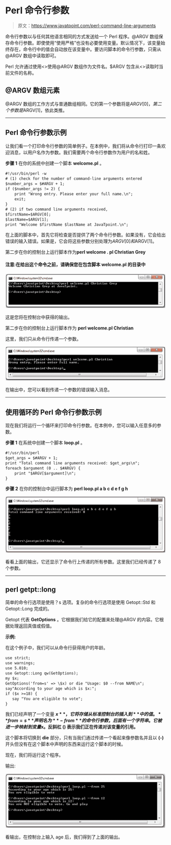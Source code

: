 # Perl 命令行参数

> 原文：<https://www.javatpoint.com/perl-command-line-arguments>

命令行参数以与任何其他语言相同的方式发送给一个 Perl 程序。@ARGV 数组保存命令行参数。即使使用“使用严格”也没有必要使用变量。默认情况下，该变量始终存在，命令行中的值会自动放在该变量中。要访问脚本的命令行参数，只需从@ARGV 数组中读取即可。

Perl 允许通过使用<>使用@ARGV 数组作为文件名。$ARGV 包含从<>读取时当前文件的名称。

## @ARGV 数组元素

@ARGV 数组的工作方式与普通数组相同。它的第一个参数将是$ARGV[0]，第二个参数是$ARGV[1]，依此类推。

* * *

## Perl 命令行参数示例

让我们看一个打印命令行参数的简单例子。在本例中，我们将从命令行打印一条欢迎消息，以用户名作为参数。我们需要两个命令行参数作为用户的名和姓。

**步骤 1** 在你的系统中创建一个脚本 **welcome.pl** 。

```
#!/usr/bin/perl -w
# (1) check for the number of command-line arguments entered
$number_args = $#ARGV + 1;
if ($number_args != 2) {
    print "Wrong entry. Please enter your full name.\n";
    exit;
}
# (2) if two command line arguments received,
$firstName=$ARGV[0];
$lastName=$ARGV[1];
print "Welcome $firstName $lastName at JavaTpoint.\n";

```

在上面的脚本中，首先它将检查是否提供了两个命令行参数。如果没有，它会给出错误的输入错误。如果是，它会将这些参数分别处理为$ARGV[0]和$ARGV[1]。

第二步在你的控制台上运行脚本作为**perl welcome . pl Christian Grey**

#### 注意:在给出这个命令之前，请确保您在包含脚本 welcome.pl 的目录中

![Perl Command line arguments 1](img/9504e97da483e1e41d21cb4c36ee5cc6.png)

这是您将在控制台中获得的输出。

第二步在你的控制台上运行脚本作为 **perl welcome.pl Christian**

这里，我们只从命令行传递一个参数。

![Perl Command line arguments 2](img/e044939ce64eb7ce43d74e85b55612dc.png)

在输出中，您可以看到传递一个参数的错误输入消息。

* * *

## 使用循环的 Perl 命令行参数示例

现在我们将运行一个循环来打印命令行参数。在本例中，您可以输入任意多的参数。

**步骤 1** 在系统中创建一个脚本 **loop.pl** 。

```
#!/usr/bin/perl
$get_args = $#ARGV + 1;
print "Total command line arguments received: $get_args\n";
foreach $argument (0 .. $#ARGV) {
    print "$ARGV[$argument]\n";
}

```

**步骤 2** 在你的控制台中运行脚本为 **perl loop.pl a b c d e f g h**

![Perl Command line arguments 3](img/74ab8d9a6484ec9294305e4ee52908f7.png)

看看上面的输出，它还显示了命令行上传递的所有参数。这里我们已经传递了 8 个参数。

* * *

## perl getpt::long

简单的命令行选项是使用？s 选项。复杂的命令行选项是使用 Getopt::Std 和 Getopt::Long 完成的。

Getopt 代表 **GetOptions** 。它根据我们给它的配置来处理@ARGV 的内容。它根据处理返回真值或假值。

**示例:**

在这个例子中，我们可以从命令行获得用户的年龄。

```
use strict;
use warnings;
use 5.010;
use Getopt::Long qw(GetOptions);
my $x;
GetOptions('from=s' => \$x) or die "Usage: $0 --from NAME\n";
say"According to your age which is $x:";
if ($x >=18) {
   say "You are eligible to vote";
} 

```

我们已经声明了一个变量 **$x** ，它将存储从标准控制台的插入到**中的值。 **from=s** 声明名为 **- from** 的命令行参数，后面有一个字符串。它被进一步映射到变量$x。反斜杠 **(\)** 表示我们正在传递对该变量的引用。**

这个脚本将切换到 **die** 部分，只有当我们通过传递一个看起来像参数名并且以 **(-)** 开头但没有在这个脚本中声明的东西来运行这个脚本的时候。

现在，我们将运行这个程序。

输出:

![Perl Command line arguments 4](img/9a305f1c8ef6e31a86af6e64261b1baa.png)

看输出，在控制台上输入 age 后，我们得到了上面的输出。